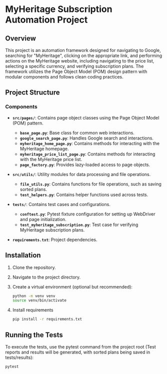 # MyHeritage Subscription Automation Project

## Overview

This project is an automation framework designed for navigating to Google, searching for "MyHeritage", clicking on the appropriate link, and performing actions on the MyHeritage website, including navigating to the price list, selecting a specific currency, and verifying subscription plans. The framework utilizes the Page Object Model (POM) design pattern with modular components and follows clean coding practices.

## Project Structure


### Components

- **`src/pages/`**: Contains page object classes using the Page Object Model (POM) pattern.
  - **`base_page.py`**: Base class for common web interactions.
  - **`google_search_page.py`**: Handles Google search and interactions.
  - **`myheritage_home_page.py`**: Contains methods for interacting with the MyHeritage homepage.
  - **`myheritage_price_list_page.py`**: Contains methods for interacting with the MyHeritage price list.
  - **`page_factory.py`**: Provides lazy-loaded access to page objects.

- **`src/utils/`**: Utility modules for data processing and file operations.
  - **`file_utils.py`**: Contains functions for file operations, such as saving sorted plans.
  - **`test_helpers.py`**: Contains helper functions used across tests.

- **`tests/`**: Contains test cases and configurations.
  - **`conftest.py`**: Pytest fixture configuration for setting up WebDriver and page initialization.
  - **`test_myheritage_subscription.py`**: Test case for verifying MyHeritage subscription plans.

- **`requirements.txt`**: Project dependencies.

## Installation

1. Clone the repository.
2. Navigate to the project directory.
3. Create a virtual environment (optional but recommended):

   ```bash
   python -m venv venv
   source venv/bin/activate

4. Install requirements
    ```bash
   pip install -r requirements.txt

## Running the Tests
To execute the tests, use the pytest command from the project root
(Test reports and results will be generated, with sorted plans being saved in tests/results):
  ```bash
  pytest

